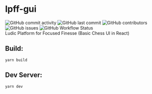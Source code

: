 # lpff-gui
![GitHub commit activity](https://img.shields.io/github/commit-activity/m/flandolf/lpff-gui?style=for-the-badge)
![GitHub last commit](https://img.shields.io/github/last-commit/flandolf/lpff-gui?color=orange&style=for-the-badge)
![GitHub contributors](https://img.shields.io/github/contributors/flandolf/lpff-gui?style=for-the-badge)
![GitHub issues](https://img.shields.io/github/issues/flandolf/lpff-gui?style=for-the-badge)
![GitHub Workflow Status](https://img.shields.io/github/actions/workflow/status/flandolf/lpff-gui/main.yml?style=for-the-badge)    
Ludic Platform for Focused Finesse (Basic Chess UI in React)
## Build:
```yarn build```

## Dev Server:
```yarn dev```

